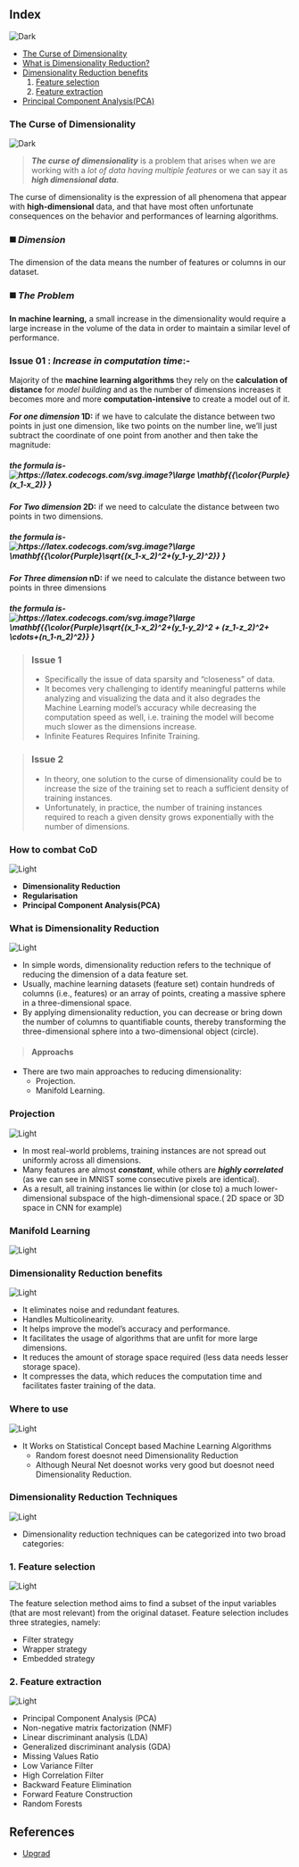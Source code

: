 ## Index
![Dark](https://user-images.githubusercontent.com/12748752/126914729-75e0fed5-fdaa-4216-81c8-719340e80694.png)
* [The Curse of Dimensionality](#the-curse-of-dimensionality)
* [What is Dimensionality Reduction?](#what-is-dimensionality-reduction)
* [Dimensionality Reduction benefits](#dimensionality-reduction-benefits)
   1. [Feature selection](#1-feature-selection)
   2. [Feature extraction](#2-feature-extraction)
 * [Principal Component Analysis(PCA)](https://github.com/iAmKankan/Data-Gathering-And-Preprocessing/blob/main/Dimensionality_Reduction/PCA.md)

### The Curse of Dimensionality
![Dark](https://user-images.githubusercontent.com/12748752/126914729-75e0fed5-fdaa-4216-81c8-719340e80694.png)
> **_The curse of dimensionality_** is a problem that arises when we are working with a _lot of data having multiple features_ or we can say it as _**high dimensional data**_. 

The curse of dimensionality is the expression of all phenomena that appear with **high-dimensional** data, and that have most often unfortunate consequences on the behavior and performances of learning algorithms.

### ◼️ _Dimension_
The dimension of the data means the number of features or columns in our dataset. 

### ◼️ _The Problem_
**In machine learning,** a small increase in the dimensionality would require a large increase in the volume of the data in order to maintain a similar level of performance.

### Issue 01 : _Increase in computation time_:-
Majority of the **machine learning algorithms** they rely on the **calculation of distance** for _model building_ and as the number of dimensions increases it becomes more and more **computation-intensive** to create a model out of it. 

**_For one dimension_ 1D:** if we have to calculate the distance between two points in just one dimension, like two points on the number line, we’ll just subtract the coordinate of one point from another and then take the magnitude:
##### the formula is-  <img src="https://latex.codecogs.com/svg.image?\large&space;\mathbf{{\color{Purple}(x_1-x_2)}&space;}" title="https://latex.codecogs.com/svg.image?\large \mathbf{{\color{Purple}(x_1-x_2)} }" align="center"/>

**_For Two dimension_ 2D:** if we need to calculate the distance between two points in two dimensions.
##### the formula is- <img src="https://latex.codecogs.com/svg.image?\large&space;\mathbf{{\color{Purple}\sqrt{(x_1-x_2)^2&plus;(y_1-y_2)^2}}&space;}" title="https://latex.codecogs.com/svg.image?\large \mathbf{{\color{Purple}\sqrt{(x_1-x_2)^2+(y_1-y_2)^2}} }" align="center" />

**_For Three dimension_ nD:** if we need to calculate the distance between two points in three dimensions
##### the formula is- <img src="https://latex.codecogs.com/svg.image?\large&space;\mathbf{{\color{Purple}\sqrt{(x_1-x_2)^2&plus;(y_1-y_2)^2&space;&plus;&space;(z_1-z_2)^2&plus;&space;\cdots&plus;(n_1-n_2)^2}}&space;}" title="https://latex.codecogs.com/svg.image?\large \mathbf{{\color{Purple}\sqrt{(x_1-x_2)^2+(y_1-y_2)^2 + (z_1-z_2)^2+ \cdots+(n_1-n_2)^2}} }" align="center"/>


> ### Issue 1
> * Specifically the issue of data sparsity and “closeness” of data.
> * It becomes very challenging to identify meaningful patterns while analyzing and visualizing the data and it also degrades the Machine Learning model’s accuracy while decreasing the computation speed as well, i.e. training the model will become much slower as the dimensions increase.
> * Infinite Features Requires Infinite Training.

> ### Issue 2
> * In theory, one solution to the curse of dimensionality could be to increase the size of the training set to reach a sufficient density of training instances.
> * Unfortunately, in practice, the number of training instances required to reach a given density grows exponentially with the number of dimensions. 
 
 
 ### How to combat CoD
 ![Light](https://user-images.githubusercontent.com/12748752/126914730-b5b13ba9-4d20-4ebf-b0ed-231af4c8b984.png)
 * **Dimensionality Reduction**
 * **Regularisation**
 * **Principal Component Analysis(PCA)**

### What is Dimensionality Reduction
![Light](https://user-images.githubusercontent.com/12748752/126914730-b5b13ba9-4d20-4ebf-b0ed-231af4c8b984.png)
* In simple words, dimensionality reduction refers to the technique of reducing the dimension of a data feature set.
* Usually, machine learning datasets (feature set) contain hundreds of columns (i.e., features) or an array of points, creating a massive sphere in a three-dimensional space.
* By applying dimensionality reduction, you can decrease or bring down the number of columns to quantifiable counts, thereby transforming the three-dimensional sphere into a two-dimensional object (circle). 
> #### Approachs
* There are two main approaches to reducing dimensionality:
  - Projection.
  - Manifold Learning.

### Projection
![Light](https://user-images.githubusercontent.com/12748752/126914730-b5b13ba9-4d20-4ebf-b0ed-231af4c8b984.png)
* In most real-world problems, training instances are not spread out uniformly across all dimensions. 
* Many features are almost **_constant_**, while others are **_highly correlated_** (as we can see in MNIST some consecutive pixels are identical). 
* As a result, all training instances lie within (or close to) a much lower-dimensional subspace of the high-dimensional space.( 2D space or 3D space in CNN for example)

### Manifold Learning
![Light](https://user-images.githubusercontent.com/12748752/126914730-b5b13ba9-4d20-4ebf-b0ed-231af4c8b984.png)

### Dimensionality Reduction benefits
![Light](https://user-images.githubusercontent.com/12748752/126914730-b5b13ba9-4d20-4ebf-b0ed-231af4c8b984.png)
* It eliminates noise and redundant features.
* Handles Multicolinearity.
* It helps improve the model’s accuracy and performance. 
* It facilitates the usage of algorithms that are unfit for more large dimensions. 
* It reduces the amount of storage space required (less data needs lesser storage space).
* It compresses the data, which reduces the computation time and facilitates faster training of the data.  

### Where to use
![Light](https://user-images.githubusercontent.com/12748752/126914730-b5b13ba9-4d20-4ebf-b0ed-231af4c8b984.png)
* It Works on Statistical Concept based Machine Learning Algorithms
  * Random forest doesnot need Dimensionality Reduction
  * Although Neural Net doesnot works very good but doesnot need Dimensionality Reduction.
 
### Dimensionality Reduction Techniques
![Light](https://user-images.githubusercontent.com/12748752/126914730-b5b13ba9-4d20-4ebf-b0ed-231af4c8b984.png)
* Dimensionality reduction techniques can be categorized into two broad categories:

### 1. Feature selection
![Light](https://user-images.githubusercontent.com/12748752/126914730-b5b13ba9-4d20-4ebf-b0ed-231af4c8b984.png)

The feature selection method aims to find a subset of the input variables (that are most relevant) from the original dataset. Feature selection includes three strategies, namely:

* Filter strategy
* Wrapper strategy 
* Embedded strategy 

### 2. Feature extraction
![Light](https://user-images.githubusercontent.com/12748752/126914730-b5b13ba9-4d20-4ebf-b0ed-231af4c8b984.png)
*  Principal Component Analysis (PCA)
*  Non-negative matrix factorization (NMF)
*  Linear discriminant analysis (LDA)
*  Generalized discriminant analysis (GDA)
*  Missing Values Ratio
*  Low Variance Filter
*  High Correlation Filter
*  Backward Feature Elimination
*  Forward Feature Construction
*  Random Forests




## References
* [Upgrad](https://www.upgrad.com/blog/top-dimensionality-reduction-techniques-for-machine-learning/)
